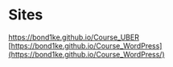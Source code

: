 # Sites
[https://bond1ke.github.io/Course_UBER <br>](https://bond1ke.github.io/Course_UBER/)
[https://bond1ke.github.io/Course_WordPress](https://bond1ke.github.io/Course_WordPress/)
